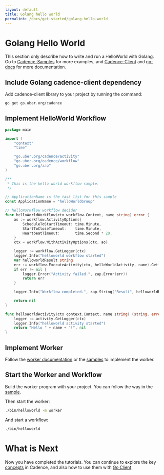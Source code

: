 ```yaml
---
layout: default
title: Golang hello world
permalink: /docs/get-started/golang-hello-world
---
```


# Golang Hello World
This section only describe how to write and run a HelloWorld with Golang. Go to [Cadence-Samples](https://github.com/uber-common/cadence-samples) for more examples, and [Cadence-Client](https://github.com/uber-go/cadence-client/) and [go-docs](https://pkg.go.dev/go.uber.org/cadence) for more documentation.

## Include Golang cadence-client dependency

Add cadence-client library to your project by running the command:

```bash
go get go.uber.org/cadence
```

## Implement HelloWorld Workflow

```go
package main

import (
	"context"
	"time"

	"go.uber.org/cadence/activity"
	"go.uber.org/cadence/workflow"
	"go.uber.org/zap"
)

/**
 * This is the hello world workflow sample.
 */

// ApplicationName is the task list for this sample
const ApplicationName = "helloWorldGroup"

// helloWorkflow workflow decider
func helloWorldWorkflow(ctx workflow.Context, name string) error {
	ao := workflow.ActivityOptions{
		ScheduleToStartTimeout: time.Minute,
		StartToCloseTimeout:    time.Minute,
		HeartbeatTimeout:       time.Second * 20,
	}
	ctx = workflow.WithActivityOptions(ctx, ao)

	logger := workflow.GetLogger(ctx)
	logger.Info("helloworld workflow started")
	var helloworldResult string
	err := workflow.ExecuteActivity(ctx, helloWorldActivity, name).Get(ctx, &helloworldResult)
	if err != nil {
		logger.Error("Activity failed.", zap.Error(err))
		return err
	}

	logger.Info("Workflow completed.", zap.String("Result", helloworldResult))

	return nil
}

func helloWorldActivity(ctx context.Context, name string) (string, error) {
	logger := activity.GetLogger(ctx)
	logger.Info("helloworld activity started")
	return "Hello " + name + "!", nil
}
```
## Implement Worker
Follow the [worker documentation](/docs/go-client/workers) or the [samples](https://github.com/uber-common/cadence-samples/blob/master/cmd/samples/recipes/helloworld/main.go) to implement the worker.

## Start the Worker and Workflow
Build the worker program with your project. You can follow the way in the [sample](https://github.com/uber-common/cadence-samples).

Then start the worker:
```bash
./bin/helloworld -m worker
```

And start a workflow:
```bash
./bin/helloworld
```

# What is Next
Now you have completed the tutorials. You can continue to explore the key [concepts](/docs/concepts) in Cadence, and also how to use them with [Go Client](/docs/go-client)
